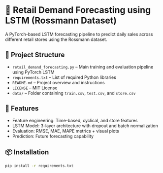 # 🧠 Retail Demand Forecasting using LSTM (Rossmann Dataset)

A PyTorch-based LSTM forecasting pipeline to predict daily sales across different retail stores using the Rossmann dataset.

## 📁 Project Structure

- `retail_demand_forecasting.py` – Main training and evaluation pipeline using PyTorch LSTM
- `requirements.txt` – List of required Python libraries
- `README.md` – Project overview and instructions
- `LICENSE` – MIT License
- `data/` – Folder containing `train.csv`, `test.csv`, and `store.csv`

## 🚀 Features

- Feature engineering: Time-based, cyclical, and store features
- LSTM Model: 3-layer architecture with dropout and batch normalization
- Evaluation: RMSE, MAE, MAPE metrics + visual plots
- Prediction: Future forecasting capability

## 📦 Installation

```bash
pip install -r requirements.txt

